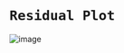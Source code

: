 # `Residual Plot`

![image](https://user-images.githubusercontent.com/14041622/43885844-a0d4348e-9bec-11e8-8df6-8a22194cb699.png)
